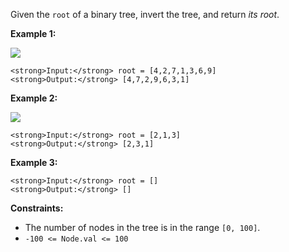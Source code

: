 Given the `root` of a binary tree, invert the tree, and return _its root_.

**Example 1:**

![](https://assets.leetcode.com/uploads/2021/03/14/invert1-tree.jpg)

```
<strong>Input:</strong> root = [4,2,7,1,3,6,9]
<strong>Output:</strong> [4,7,2,9,6,3,1]
```

**Example 2:**

![](https://assets.leetcode.com/uploads/2021/03/14/invert2-tree.jpg)

```
<strong>Input:</strong> root = [2,1,3]
<strong>Output:</strong> [2,3,1]
```

**Example 3:**

```
<strong>Input:</strong> root = []
<strong>Output:</strong> []
```

**Constraints:**

-   The number of nodes in the tree is in the range `[0, 100]`.
-   `-100 <= Node.val <= 100`
